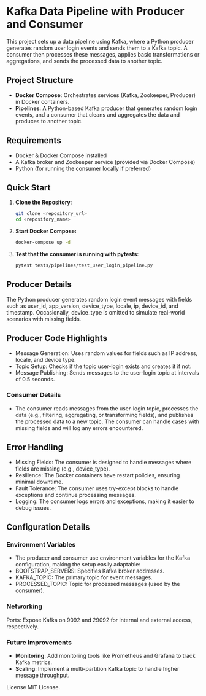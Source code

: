 # Kafka Data Pipeline with Producer and Consumer

This project sets up a data pipeline using Kafka, where a Python producer generates random user login events and sends them to a Kafka topic. A consumer then processes these messages, applies basic transformations or aggregations, and sends the processed data to another topic.

## Project Structure

- **Docker Compose**: Orchestrates services (Kafka, Zookeeper, Producer) in Docker containers.
- **Pipelines**: A Python-based Kafka producer that generates random login events, and a consumer that cleans and aggregates the data and produces to another topic.


## Requirements

- Docker & Docker Compose installed
- A Kafka broker and Zookeeper service (provided via Docker Compose)
- Python (for running the consumer locally if preferred)

## Quick Start

1. **Clone the Repository**: 
   ```bash
   git clone <repository_url>
   cd <repository_name>
    ```

2. **Start Docker Compose:**
    ```bash
    docker-compose up -d
    ```

3. **Test that the consumer is running with pytests:**
    ```bash 
    pytest tests/pipelines/test_user_login_pipeline.py
    ```

## Producer Details
The Python producer generates random login event messages with fields such as user_id, app_version, device_type, locale, ip, device_id, and timestamp. Occasionally, device_type is omitted to simulate real-world scenarios with missing fields.

## Producer Code Highlights
- Message Generation: Uses random values for fields such as IP address, locale, and device type.
- Topic Setup: Checks if the topic user-login exists and creates it if not.
- Message Publishing: Sends messages to the user-login topic at intervals of 0.5 seconds.

### Consumer Details
- The consumer reads messages from the user-login topic, processes the data (e.g., filtering, aggregating, or transforming fields), and publishes the processed data to a new topic. The consumer can handle cases with missing fields and will log any errors encountered.

## Error Handling
- Missing Fields: The consumer is designed to handle messages where fields are missing (e.g., device_type).
- Resilience: The Docker containers have restart policies, ensuring minimal downtime.
- Fault Tolerance: The consumer uses try-except blocks to handle exceptions and continue processing messages.
- Logging: The consumer logs errors and exceptions, making it easier to debug issues.

## Configuration Details
### Environment Variables
- The producer and consumer use environment variables for the Kafka configuration, making the setup easily adaptable:
- BOOTSTRAP_SERVERS: Specifies Kafka broker addresses.
- KAFKA_TOPIC: The primary topic for event messages.
- PROCESSED_TOPIC: Topic for processed messages (used by the consumer).

### Networking
Ports: Expose Kafka on 9092 and 29092 for internal and external access, respectively.

### Future Improvements
- **Monitoring**: Add monitoring tools like Prometheus and Grafana to track Kafka metrics.
- **Scaling**: Implement a multi-partition Kafka topic to handle higher message throughput.


License
MIT License.

